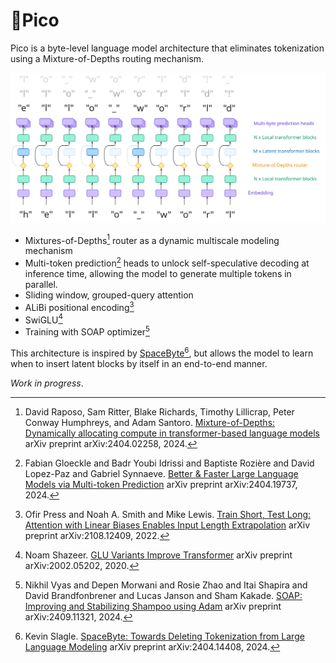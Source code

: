 # 🤏Pico

Pico is a byte-level language model architecture that eliminates tokenization using
a Mixture-of-Depths routing mechanism.

![Pico architecture](assets/architecture.svg)

- Mixtures-of-Depths[^1] router as a dynamic multiscale modeling mechanism
- Multi-token prediction[^2] heads to unlock self-speculative decoding
at inference time, allowing the model to generate multiple tokens in parallel.
- Sliding window, grouped-query attention
- ALiBi positional encoding[^3]
- SwiGLU[^4]
- Training with SOAP optimizer[^5]

This architecture is inspired by [SpaceByte](https://github.com/kjslag/spacebyte)[^6],
but allows the model to learn when to insert latent blocks by itself in an end-to-end manner.

*Work in progress*.

[^1]: David Raposo, Sam Ritter, Blake Richards, Timothy Lillicrap, Peter Conway Humphreys, and Adam Santoro. [Mixture-of-Depths: Dynamically allocating compute in transformer-based language models](https://arxiv.org/abs/2404.02258) arXiv preprint arXiv:2404.02258, 2024.
[^2]: Fabian Gloeckle and Badr Youbi Idrissi and Baptiste Rozière and David Lopez-Paz and Gabriel Synnaeve. [Better & Faster Large Language Models via Multi-token Prediction](https://arxiv.org/abs/2404.19737) arXiv preprint arXiv:2404.19737, 2024.
[^3]: Ofir Press and Noah A. Smith and Mike Lewis. [Train Short, Test Long: Attention with Linear Biases Enables Input Length Extrapolation](https://arxiv.org/abs/2108.12409) arXiv preprint arXiv:2108.12409, 2022.
[^4]: Noam Shazeer. [GLU Variants Improve Transformer](https://arxiv.org/abs/2002.05202) arXiv preprint arXiv:2002.05202, 2020.
[^5]: Nikhil Vyas and Depen Morwani and Rosie Zhao and Itai Shapira and David Brandfonbrener and Lucas Janson and Sham Kakade. [SOAP: Improving and Stabilizing Shampoo using Adam](https://arxiv.org/abs/2409.11321) arXiv preprint arXiv:2409.11321, 2024.
[^6]: Kevin Slagle. [SpaceByte: Towards Deleting Tokenization from Large Language Modeling](https://arxiv.org/abs/2404.14408) arXiv preprint arXiv:2404.14408, 2024.